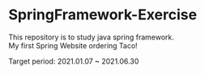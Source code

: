 # SpringFramework-Exercise
This repository is to study java spring framework. <br/>
My first Spring Website ordering Taco!

Target period: 2021.01.07 ~ 2021.06.30
